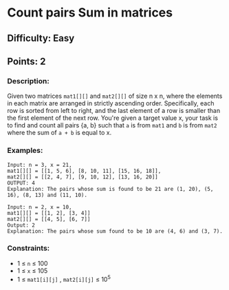 # Count pairs Sum in matrices
## Difficulty: Easy
## Points: 2
### Description:
Given two matrices `mat1[][]` and `mat2[][]` of size n x n, where the elements in each matrix are arranged in strictly ascending order. Specifically, each row is sorted from left to right, and the last element of a row is smaller than the first element of the next row.
You're given a target value x, your task is to find and count all pairs {a, b} such that `a` is from `mat1` and `b` is from `mat2` where the sum of `a + b` is equal to x.

### Examples:
```
Input: n = 3, x = 21,
mat1[][] = [[1, 5, 6], [8, 10, 11], [15, 16, 18]],
mat2[][] = [[2, 4, 7], [9, 10, 12], [13, 16, 20]]
OUTPUT: 4
Explanation: The pairs whose sum is found to be 21 are (1, 20), (5, 16), (8, 13) and (11, 10).
```
```
Input: n = 2, x = 10,
mat1[][] = [[1, 2], [3, 4]]
mat2[][] = [[4, 5], [6, 7]]
Output: 2
Explanation: The pairs whose sum found to be 10 are (4, 6) and (3, 7).
```

### Constraints:
- 1 ≤ `n` ≤ 100
- 1 ≤ `x` ≤ 105
- 1 ≤ `mat1[i][j]` , `mat2[i][j]` ≤ 10<sup>5</sup>